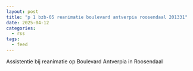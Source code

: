 ```yaml
---
layout: post
title: "p 1 bzb-05 reanimatie boulevard antverpia roosendaal 201331"
date: 2025-04-12
categories: 
  - rss
tags: 
  - feed
---
```


Assistentie bij reanimatie op Boulevard Antverpia in Roosendaal
